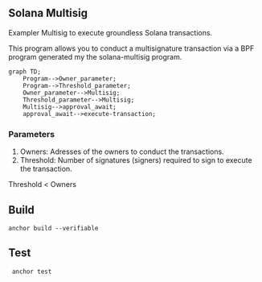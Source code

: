 ## Solana Multisig


Exampler Multisig to execute groundless Solana transactions.

This program allows you to conduct a multisignature transaction via a BPF program generated my the solana-multisig program. 


```mermaid
graph TD;
    Program-->Owner_parameter;
    Program-->Threshold_parameter;
    Owner_parameter-->Multisig;
    Threshold_parameter-->Multisig;
    Multisig-->approval_await;
    approval_await-->execute-transaction;
```


### Parameters
1. Owners: Adresses of the owners to conduct the transactions.
2. Threshold: Number of signatures (signers) required to sign to execute the transaction.

Threshold < Owners

## Build

```anchor build --verifiable```


## Test

``` anchor test```